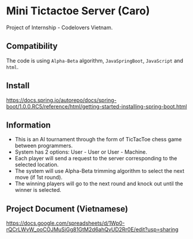 # Mini Tictactoe Server (Caro)
Project of Internship - Codelovers Vietnam.

## Compatibility
The code is using ``Alpha-Beta`` algorithm, ``JavaSpringBoot``, ``JavaScript`` and ``html``.

## Install
https://docs.spring.io/autorepo/docs/spring-boot/1.0.0.RC5/reference/html/getting-started-installing-spring-boot.html

## Information
- This is an AI tournament through the form of TicTacToe chess game between programmers.
- System has 2 options: User - User or User - Machine.
- Each player will send a request to the server corresponding to the selected location.
- The system will use Alpha-Beta trimming algorithm to select the next move (if 1st round).
- The winning players will go to the next round and knock out until the winner is selected.

## Project Document (Vietnamese)
https://docs.google.com/spreadsheets/d/1Wp0-rQCrLWvW_ooCOJMuSiGg81GtM2d6ahQvUD2Rr0E/edit?usp=sharing